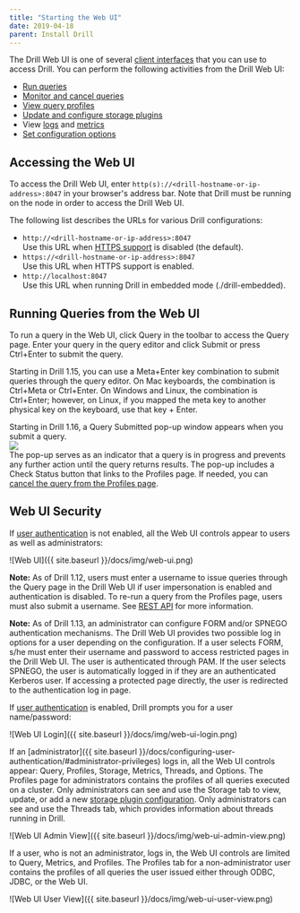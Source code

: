 ```yaml
---
title: "Starting the Web UI"
date: 2019-04-18
parent: Install Drill
---
```


The Drill Web UI is one of several [client interfaces](/docs/architecture-introduction/#drill-clients) that you can use to access Drill. You can perform the following activities from the Drill Web UI:  

- [Run queries]({{site.baseurl}}/docs/query-data-introduction/) 
- [Monitor and cancel queries]({{site.baseurl}}/docs/monitoring-and-canceling-queries-in-the-drill-web-ui/)
- [View query profiles]({{site.baseurl}}/docs/query-profiles/)
- [Update and configure storage plugins]({{site.baseurl}}/docs/storage-plugin-registration/)
- View [logs]({{site.baseurl}}/docs/log-and-debug-introduction/) and [metrics]({{site.baseurl}}/docs/monitoring-metrics/)
- [Set configuration options]({{site.baseurl}}/docs/planning-and-execution-options/#setting-options-from-the-drill-web-ui)   
 
## Accessing the Web UI
To access the Drill Web UI, enter `http(s)://<drill-hostname-or-ip-address>:8047` in your browser's address bar. Note that Drill must be running on the node in order to access the Drill Web UI. 

The following list describes the URLs for various Drill configurations: 

* `http://<drill-hostname-or-ip-address>:8047`  
  Use this URL when [HTTPS support]({{site.baseurl}}/docs/configuring-web-console-and-rest-api-security/#https-support) is disabled (the default).
* `https://<drill-hostname-or-ip-address>:8047`  
  Use this URL when HTTPS support is enabled.  
* `http://localhost:8047`   
  Use  this URL when running Drill in embedded mode (./drill-embedded).  

## Running Queries from the Web UI  

To run a query in the Web UI, click Query in the toolbar to access the Query page. Enter your query in the query editor and click Submit or press Ctrl+Enter to submit the query. 

Starting in Drill 1.15, you can use a Meta+Enter key combination to submit queries through the query editor. On Mac keyboards, the combination is Ctrl+Meta or Ctrl+Enter. On Windows and Linux, the combination is Ctrl+Enter; however, on Linux, if you mapped the meta key to another physical key on the keyboard, use that key + Enter.

Starting in Drill 1.16, a Query Submitted pop-up window appears when you submit a query.   
![](https://i.imgur.com/MOcBlZo.png)  
The pop-up serves as an indicator that a query is in progress and prevents any further action until the query returns results. The pop-up includes a Check Status button that links to the Profiles page. If needed, you can [cancel the query from the Profiles page]({{site.baseurl}}/docs/monitoring-and-canceling-queries-in-the-drill-web-ui/). 


## Web UI Security

If [user authentication]({{site.baseurl}}/docs/configuring-user-authentication/) is not enabled, all the Web UI controls appear to users as well as administrators:  

![Web UI]({{ site.baseurl }}/docs/img/web-ui.png)  

**Note:** As of Drill 1.12, users must enter a username to issue queries through the Query page in the Drill Web UI if user impersonation is enabled and authentication is disabled. To re-run a query from the Profiles page, users must also submit a username. See [REST API]({{site.baseurl}}/docs/submitting-queries-from-the-rest-api-when-impersonation-is-enabled-and-authentication-is-disabled/) for more information.  

**Note:** As of Drill 1.13, an administrator can configure FORM and/or SPNEGO authentication mechanisms. The Drill Web UI provides two possible log in options for a user depending on the configuration. If a user selects FORM, s/he must enter their username and password to access restricted pages in the Drill Web UI. The user is authenticated through PAM. If the user selects SPNEGO, the user is automatically logged in if they are an authenticated Kerberos user. If accessing a protected page directly, the user is redirected to the authentication log in page.

If [user authentication]({{site.baseurl}}/docs/configuring-user-authentication/) is enabled, Drill prompts you for a user name/password:

![Web UI Login]({{ site.baseurl }}/docs/img/web-ui-login.png)

If an [administrator]({{ site.baseurl }}/docs/configuring-user-authentication/#administrator-privileges) logs in, all the Web UI controls appear: Query, Profiles, Storage, Metrics, Threads, and Options. The Profiles page for administrators contains the profiles of all queries executed on a cluster. Only administrators can see and use the Storage tab to view, update, or add a new [storage plugin configuration]({{site.baseurl}}/docs/plugin-configuration-basics/). Only administrators can see and use the Threads tab, which provides information about threads running in Drill.

![Web UI Admin View]({{ site.baseurl }}/docs/img/web-ui-admin-view.png)

If a user, who is not an administrator, logs in, the Web UI controls are limited to Query, Metrics, and Profiles. The Profiles tab for a non-administrator user contains the profiles of all queries the user issued either through ODBC, JDBC, or the Web UI. 

![Web UI User View]({{ site.baseurl }}/docs/img/web-ui-user-view.png)


